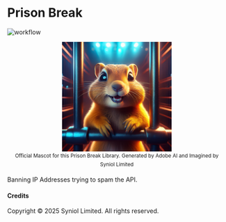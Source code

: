 # Prison Break
![workflow](https://github.com/syniol/xyo-sdk-go/actions/workflows/pipeline.yml/badge.svg)

<p align="center">
    <a href="https://xyo.financial" target="blank"><img alt="Go (Golang) Gopher Mascot" width="50%" src="https://github.com/syniol/prison-break/blob/main/docs/mascot.png?raw=true" /></a>
    <sup><br />Official Mascot for this Prison Break Library. Generated by Adobe AI and Imagined by Syniol Limited</sup>
</p>

Banning IP Addresses trying to spam the API.



#### Credits
Copyright &copy; 2025 Syniol Limited. All rights reserved.
